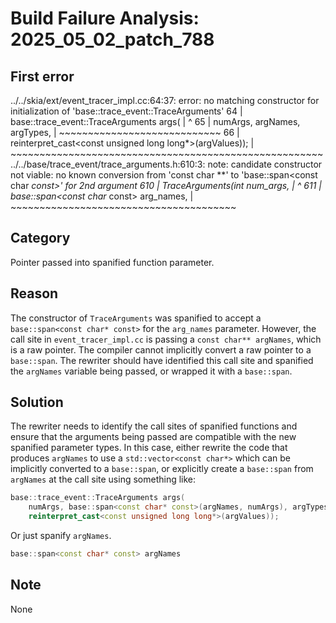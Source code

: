 # Build Failure Analysis: 2025_05_02_patch_788

## First error

../../skia/ext/event_tracer_impl.cc:64:37: error: no matching constructor for initialization of 'base::trace_event::TraceArguments'
   64 |   base::trace_event::TraceArguments args(
      |                                     ^
   65 |       numArgs, argNames, argTypes,
      |       ~~~~~~~~~~~~~~~~~~~~~~~~~~~~
   66 |       reinterpret_cast<const unsigned long long*>(argValues));
      |       ~~~~~~~~~~~~~~~~~~~~~~~~~~~~~~~~~~~~~~~~~~~~~~~~~~~~~~
../../base/trace_event/trace_arguments.h:610:3: note: candidate constructor not viable: no known conversion from 'const char **' to 'base::span<const char *const>' for 2nd argument
  610 |   TraceArguments(int num_args,
      |   ^
  611 |                  base::span<const char* const> arg_names,
      |                  ~~~~~~~~~~~~~~~~~~~~~~~~~~~~~~~~~~~~~~~

## Category
Pointer passed into spanified function parameter.

## Reason
The constructor of `TraceArguments` was spanified to accept a `base::span<const char* const>` for the `arg_names` parameter. However, the call site in `event_tracer_impl.cc` is passing a `const char** argNames`, which is a raw pointer. The compiler cannot implicitly convert a raw pointer to a `base::span`. The rewriter should have identified this call site and spanified the `argNames` variable being passed, or wrapped it with a `base::span`.

## Solution
The rewriter needs to identify the call sites of spanified functions and ensure that the arguments being passed are compatible with the new spanified parameter types. In this case, either rewrite the code that produces `argNames` to use a `std::vector<const char*>` which can be implicitly converted to a `base::span`, or explicitly create a `base::span` from `argNames` at the call site using something like:

```c++
base::trace_event::TraceArguments args(
    numArgs, base::span<const char* const>(argNames, numArgs), argTypes,
    reinterpret_cast<const unsigned long long*>(argValues));
```
Or just spanify `argNames`.
```c++
base::span<const char* const> argNames
```

## Note
None